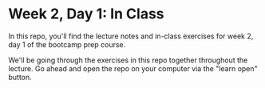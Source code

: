 # Week 2, Day 1: In Class

In this repo, you'll find the lecture notes and in-class exercises for week 2, day 1 of the bootcamp prep course.

We'll be going through the exercises in this repo together throughout the lecture. Go ahead and open the repo on your computer via the "learn open" button.
